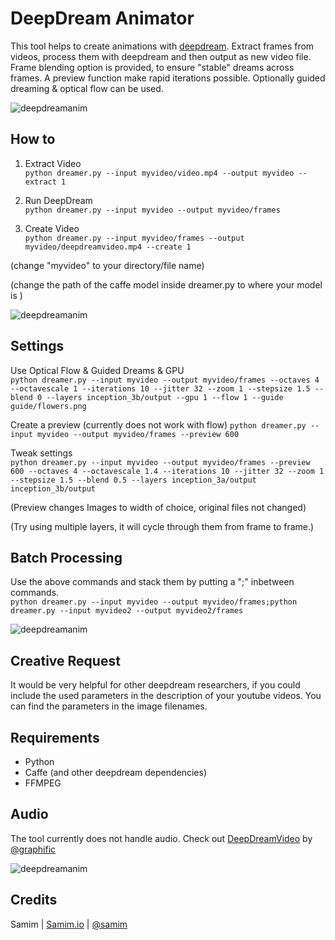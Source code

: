 # DeepDream Animator

This tool helps to create animations with [deepdream](https://github.com/google/deepdream).
Extract frames from videos, process them with deepdream and then output as new video file.
Frame blending option is provided, to ensure "stable" dreams across frames.
A preview function make rapid iterations possible. Optionally guided dreaming & optical flow can be used.

![deepdreamanim](https://i.imgur.com/JiMIQ01.gif "deep dream animation")

## How to
1. Extract Video  
`python dreamer.py --input myvideo/video.mp4 --output myvideo --extract 1`

2. Run DeepDream  
`python dreamer.py --input myvideo --output myvideo/frames`

3. Create Video  
`python dreamer.py --input myvideo/frames --output myvideo/deepdreamvideo.mp4 --create 1`

(change "myvideo" to your directory/file name)

(change the path of the caffe model inside dreamer.py to where your model is )

![deepdreamanim](https://i.imgur.com/MpoYxZX.gif "deep dream animation")

## Settings
Use Optical Flow & Guided Dreams & GPU  
`python dreamer.py --input myvideo --output myvideo/frames --octaves 4 --octavescale 1 --iterations 10 --jitter 32 --zoom 1 --stepsize 1.5 --blend 0 --layers inception_3b/output --gpu 1 --flow 1 --guide guide/flowers.png`

Create a preview (currently does not work with flow)
`python dreamer.py --input myvideo --output myvideo/frames --preview 600 `

Tweak settings  
`python dreamer.py --input myvideo --output myvideo/frames --preview 600 --octaves 4 --octavescale 1.4 --iterations 10 --jitter 32 --zoom 1 --stepsize 1.5 --blend 0.5 --layers inception_3a/output inception_3b/output`

(Preview changes Images to width of choice, original files not changed)

(Try using multiple layers, it will cycle through them from frame to frame.)

## Batch Processing
Use the above commands and stack them by putting a ";" inbetween commands.  
`python dreamer.py --input myvideo --output myvideo/frames;python dreamer.py --input myvideo2 --output myvideo2/frames`

![deepdreamanim](https://i.imgur.com/6bpKNVL.gif "deep dream animation")

## Creative Request
It would be very helpful for other deepdream researchers, if you could include the used parameters in the description of your youtube videos. You can find the parameters in the image filenames.

## Requirements
- Python
- Caffe (and other deepdream dependencies)
- FFMPEG

## Audio
The tool currently does not handle audio.
Check out [DeepDreamVideo](https://github.com/graphific/DeepDreamVideo) by [@graphific](https://twitter.com/graphific)

![deepdreamanim](https://i.imgur.com/eH1oE6a.gif "deep dream animation")


## Credits

Samim | [Samim.io](http://samim.io) | [@samim](https://twitter.com/samim)
